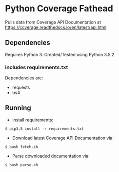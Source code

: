 # Python Coverage Fathead
Pulls data from Coverage API Documentation at https://coverage.readthedocs.io/en/latest/api.html

## Dependencies

Requires Python 3. Created/Tested using Python 3.5.2
### includes requirements.txt

Dependencies are:
* requests
* bs4

## Running

* Install requirements:
```
$ pip3.5 install -r requirements.txt
```

* Download latest Coverage API Documentation via:
```
$ bash fetch.sh
```

* Parse downloaded documentation via:
```
$ bash parse.sh
```
